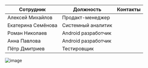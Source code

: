 | Сотрудник  | Должность | Контакты |
| ------------- | ------------- | ------------- |
| Алексей Михайлов  | Продакт-менеджер      |  |
| Екатерина Семёнова  | Системный аналитик    |  |
| Роман Николаев  | Android разработчик      |  |
| Анна Павлова  | Android разработчик       |  |
| Пётр Дмитриев  | Тестировщик           |  |
![image](https://github.com/innovational-mobile-apps/innovational-mobile-apps.github.io/assets/4077607/bd7be854-13f1-490f-8f66-01f9a4ec9138)
